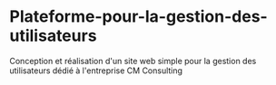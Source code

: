 # Plateforme-pour-la-gestion-des-utilisateurs
Conception et réalisation d'un site web simple pour la gestion des utilisateurs dédié à l'entreprise CM Consulting
